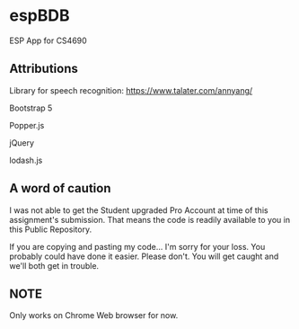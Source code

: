 # espBDB

ESP App for CS4690

## Attributions

Library for speech recognition: https://www.talater.com/annyang/

Bootstrap 5

Popper.js

jQuery

lodash.js

## A word of caution

I was not able to get the Student upgraded Pro Account at time of this assignment's submission. That means the code is readily available to you in this Public Repository.

If you are copying and pasting my code... I'm sorry for your loss. You probably could have done it easier. Please don't. You will get caught and we'll both get in trouble.

## NOTE

Only works on Chrome Web browser for now.
